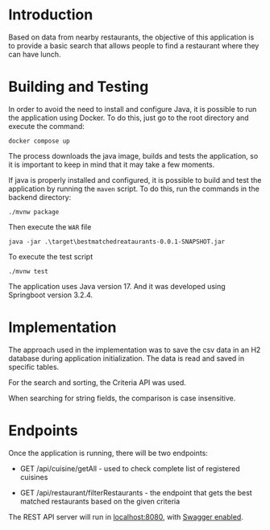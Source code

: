 # Introduction 
Based on data from nearby restaurants, the objective of this application is to provide a basic search that allows people to find a restaurant where they can have lunch.

# Building and Testing
In order to avoid the need to install and configure Java, it is possible to run the application using Docker. To do this, just go to the root directory and execute the command:
```
docker compose up
```

The process downloads the java image, builds and tests the application, so it is important to keep in mind that it may take a few moments.

If java is properly installed and configured, it is possible to build and test the application by running the `maven` script. To do this, run the commands in the backend directory:

```
./mvnw package
```
Then execute the `WAR` file

```
java -jar .\target\bestmatchedreataurants-0.0.1-SNAPSHOT.jar
```

To execute the test script

```
./mvnw test
```
The application uses Java version 17. And it was developed using Springboot version 3.2.4.

# Implementation

The approach used in the implementation was to save the csv data in an H2 database during application initialization. The data is read and saved in specific tables.

For the search and sorting, the Criteria API was used.

When searching for string fields, the comparison is case insensitive.

# Endpoints

Once the application is running, there will be two endpoints:

- GET /api/cuisine/getAll - used to check complete list of registered cuisines

- GET /api/restaurant/filterRestaurants - the endpoint that gets the best matched restaurants based on the given criteria

The REST API server will run in [localhost:8080](http://localhost:8080/), with [Swagger enabled](http://localhost:8080/swagger-ui.html).